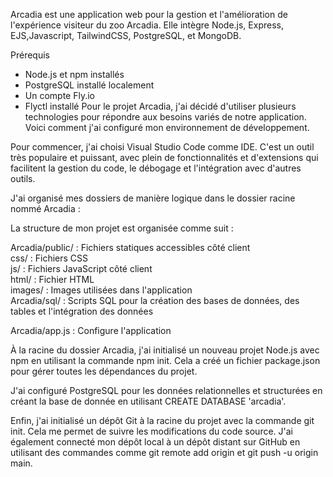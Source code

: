 Arcadia est une application web pour la gestion et l'amélioration de l'expérience visiteur du zoo Arcadia. Elle intègre Node.js, Express, EJS,Javascript, TailwindCSS, PostgreSQL, et MongoDB.

Prérequis
- Node.js et npm installés
- PostgreSQL installé localement
- Un compte Fly.io
- Flyctl installé
Pour le projet Arcadia, j'ai décidé d'utiliser plusieurs technologies pour répondre aux besoins variés de notre application. Voici comment j'ai configuré mon environnement de développement.

Pour commencer, j'ai choisi Visual Studio Code comme IDE. C'est un outil très populaire et puissant, avec plein de fonctionnalités et d'extensions qui facilitent la gestion du code, le débogage et l'intégration avec d'autres outils.

J'ai organisé mes dossiers de manière logique dans le dossier racine nommé Arcadia :

La structure de mon projet est organisée comme suit :

Arcadia/public/ : Fichiers statiques accessibles côté client <br>
css/ : Fichiers CSS <br>
js/ : Fichiers JavaScript côté client<br>
html/ : Fichier HTML <br>
images/ : Images utilisées dans l'application <br>
Arcadia/sql/ : Scripts SQL pour la création des bases de données, des tables et l'intégration des données <br>

Arcadia/app.js : Configure l'application

À la racine du dossier Arcadia, j'ai initialisé un nouveau projet Node.js avec npm en utilisant la commande npm init. Cela a créé un fichier package.json pour gérer toutes les dépendances du projet.<br>

J'ai configuré PostgreSQL pour les données relationnelles et structurées en créant la base de donnée en utilisant CREATE DATABASE 'arcadia'.<br>

Enfin, j'ai initialisé un dépôt Git à la racine du projet avec la commande git init. Cela me permet de suivre les modifications du code source. J'ai également connecté mon dépôt local à un dépôt distant sur GitHub en utilisant des commandes comme git remote add origin et git push -u origin main.
